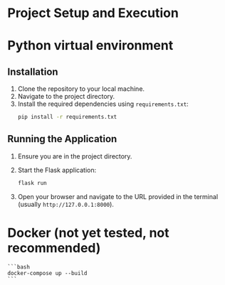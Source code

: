 # Project Setup and Execution

# Python virtual environment
## Installation

1. Clone the repository to your local machine.
2. Navigate to the project directory.
3. Install the required dependencies using `requirements.txt`:
    ```bash
    pip install -r requirements.txt
    ```

## Running the Application

1. Ensure you are in the project directory.
2. Start the Flask application:
    ```bash
    flask run
    ```

3. Open your browser and navigate to the URL provided in the terminal (usually `http://127.0.0.1:8000`).

# Docker (not yet tested, not recommended)
    ```bash
    docker-compose up --build
    ```